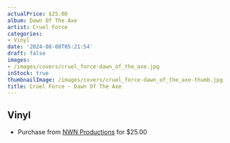 ```yaml
---
actualPrice: $25.00
album: Dawn Of The Axe
artist: Cruel Force
categories:
- Vinyl
date: '2024-08-08T05:21:54'
draft: false
images:
- /images/covers/cruel_force-dawn_of_the_axe.jpg
inStock: true
thumbnailImage: /images/covers/cruel_force-dawn_of_the_axe-thumb.jpg
title: Cruel Force - Dawn Of The Axe
---
```


## Vinyl
* Purchase from [NWN Productions](http://shop.nwnprod.com/index.php?route=product/product&path=75&product_id=53524&sort=pd.name&order=ASC) for $25.00
